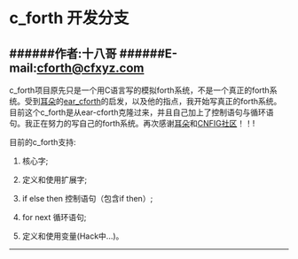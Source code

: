 c_forth 开发分支
====================


######作者:十八哥
######E-mail:cforth@cfxyz.com
--------------------

c_forth项目原先只是一个用C语言写的模拟forth系统，不是一个真正的forth系统。受到[耳朵](https://github.com/earforth)的[ear_cforth](https://github.com/earforth/ear-cforth)的启发，以及他的指点，我开始写真正的forth系统。目前这个c_forth是从ear-cforth克隆过来，并且自己加上了控制语句与循环语句。我正在努力的写自己的forth系统。再次感谢[耳朵](https://github.com/earforth)和[CNFIG社区](https://github.com/CNFIG)！！!

目前的c_forth支持:

1. 核心字;

2. 定义和使用扩展字;

3. if else then 控制语句（包含if then）;

4. for next 循环语句;

5. 定义和使用变量(Hack中...)。

--------------------
